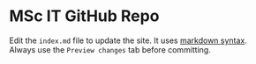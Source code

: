 # MSc IT GitHub Repo

Edit the `index.md` file to update the site. It uses [markdown syntax](https://guides.github.com/features/mastering-markdown/).   
Always use the `Preview changes` tab before committing.
